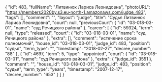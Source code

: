 {
    "id": 483,
    "fullName": "Литвинюк Лариса Леонидовна",
    "photoURL": "https://members2020by.s3.eu-north-1.amazonaws.com/judge_483",
    "tags": [],
    "comment": "",
    "layout": "judge",
    "title": "Судья Литвинюк Лариса Леонидовна",
    "court": null,
    "previousCourt": {
        "id": "03-018-03-01",
        "name": "суд Речицкого района"
    },
    "career": [
        {
            "id": 59324,
            "term": null,
            "type": "released",
            "court": {
                "id": "03-018-03-01",
                "name": "суд Речицкого района"
            },
            "extra": [],
            "comment": "истечение срока полномочий",
            "house_id": "03-018-03-01",
            "judge_id": 483,
            "position": "судья",
            "term_type": "",
            "timestamp": "2018-02-27",
            "decree_number": "88"
        },
        {
            "id": 4697,
            "term": 5,
            "type": "appointed",
            "court": {
                "id": "03-018-03-01",
                "name": "суд Речицкого района"
            },
            "extra": {
                "judge_id": 3551
            },
            "comment": "",
            "house_id": "03-018-03-01",
            "judge_id": 483,
            "position": "судья",
            "term_type": "years",
            "timestamp": "2007-12-17",
            "decree_number": "653"
        }
    ]
}